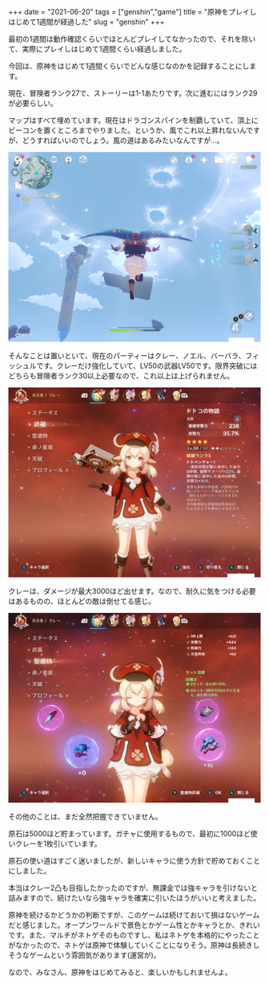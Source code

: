 +++
date = "2021-06-20"
tags = ["genshin","game"]
title = "原神をプレイしはじめて1週間が経過した"
slug = "genshin"
+++

最初の1週間は動作確認くらいでほとんどプレイしてなかったので、それを除いて、実際にプレイしはじめて1週間くらい経過しました。

今回は、原神をはじめて1週間くらいでどんな感じなのかを記録することにします。

現在、冒険者ランク27で、ストーリーは1-1あたりです。次に進むにはランク29が必要らしい。

マップはすべて埋めています。現在はドラゴンスパインを制覇していて、頂上にビーコンを置くところまでやりました。というか、風でこれ以上昇れないんですが、どうすればいいのでしょう。風の道はあるみたいなんですが...。

![](https://raw.githubusercontent.com/syui/img/master/other/genshin_20210620_0001.png)

そんなことは置いといて、現在のパーティーはクレー、ノエル、バーバラ、フィッシュルです。クレーだけ強化していて、LV50の武器LV50です。限界突破にはどちらも冒険者ランク30以上必要なので、これ以上は上げられません。

![](https://raw.githubusercontent.com/syui/img/master/other/genshin_20210620_0003.png)

クレーは、ダメージが最大3000ほど出せます。なので、耐久に気をつける必要はあるものの、ほとんどの敵は倒せてる感じ。

![](https://raw.githubusercontent.com/syui/img/master/other/genshin_20210620_0002.png)

その他のことは、まだ全然把握できていません。

原石は5000ほど貯まっています。ガチャに使用するもので、最初に1000ほど使いクレーを1枚引いています。

原石の使い道はすごく迷いましたが、新しいキャラに使う方針で貯めておくことにしました。

本当はクレー2凸も目指したかったのですが、無課金では強キャラを引けないと詰みますので、続けたいなら強キャラを確実に引いたほうがいいと考えました。

原神を続けるかどうかの判断ですが、このゲームは続けておいて損はないゲームだと感じました。オープンワールドで景色とかゲーム性とかキャラとか、きれいです。また、マルチがネトゲそのものですし、私はネトゲを本格的にやったことがなかったので、ネトゲは原神で体験していくことになりそう。原神は長続きしそうなゲームという雰囲気があります(運営が)。

なので、みなさん、原神をはじめてみると、楽しいかもしれませんよ。


